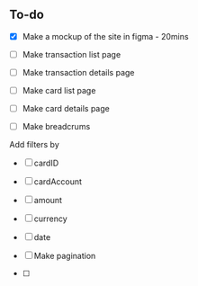 ## To-do

- [x] Make a mockup of the site in figma - 20mins

- [ ] Make transaction list page
- [ ] Make transaction details page
- [ ] Make card list page
- [ ] Make card details page
- [ ] Make breadcrums

Add filters by
- [ ] cardID
- [ ] cardAccount
- [ ] amount
- [ ] currency
- [ ] date

- [ ] Make pagination
- [ ] 